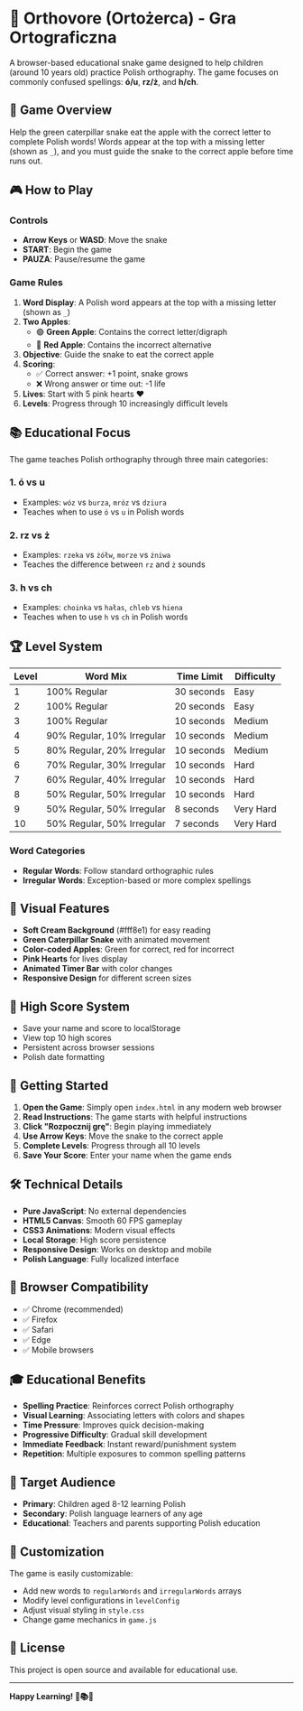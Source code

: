 # 🐛 Orthovore (Ortożerca) - Gra Ortograficzna

A browser-based educational snake game designed to help children (around 10 years old) practice Polish orthography. The game focuses on commonly confused spellings: **ó/u**, **rz/ż**, and **h/ch**.

## 🎯 Game Overview

Help the green caterpillar snake eat the apple with the correct letter to complete Polish words! Words appear at the top with a missing letter (shown as `_`), and you must guide the snake to the correct apple before time runs out.

## 🎮 How to Play

### Controls
- **Arrow Keys** or **WASD**: Move the snake
- **START**: Begin the game
- **PAUZA**: Pause/resume the game

### Game Rules
1. **Word Display**: A Polish word appears at the top with a missing letter (shown as `_`)
2. **Two Apples**: 
   - 🟢 **Green Apple**: Contains the correct letter/digraph
   - 🔴 **Red Apple**: Contains the incorrect alternative
3. **Objective**: Guide the snake to eat the correct apple
4. **Scoring**: 
   - ✅ Correct answer: +1 point, snake grows
   - ❌ Wrong answer or time out: -1 life
5. **Lives**: Start with 5 pink hearts ❤️
6. **Levels**: Progress through 10 increasingly difficult levels

## 📚 Educational Focus

The game teaches Polish orthography through three main categories:

### 1. **ó vs u**
- Examples: `wóz` vs `burza`, `mróz` vs `dziura`
- Teaches when to use `ó` vs `u` in Polish words

### 2. **rz vs ż**
- Examples: `rzeka` vs `żółw`, `morze` vs `żniwa`
- Teaches the difference between `rz` and `ż` sounds

### 3. **h vs ch**
- Examples: `choinka` vs `hałas`, `chleb` vs `hiena`
- Teaches when to use `h` vs `ch` in Polish words

## 🏆 Level System

| Level | Word Mix | Time Limit | Difficulty |
|-------|----------|------------|------------|
| 1 | 100% Regular | 30 seconds | Easy |
| 2 | 100% Regular | 20 seconds | Easy |
| 3 | 100% Regular | 10 seconds | Medium |
| 4 | 90% Regular, 10% Irregular | 10 seconds | Medium |
| 5 | 80% Regular, 20% Irregular | 10 seconds | Medium |
| 6 | 70% Regular, 30% Irregular | 10 seconds | Hard |
| 7 | 60% Regular, 40% Irregular | 10 seconds | Hard |
| 8 | 50% Regular, 50% Irregular | 10 seconds | Hard |
| 9 | 50% Regular, 50% Irregular | 8 seconds | Very Hard |
| 10 | 50% Regular, 50% Irregular | 7 seconds | Very Hard |

### Word Categories
- **Regular Words**: Follow standard orthographic rules
- **Irregular Words**: Exception-based or more complex spellings

## 🎨 Visual Features

- **Soft Cream Background** (#fff8e1) for easy reading
- **Green Caterpillar Snake** with animated movement
- **Color-coded Apples**: Green for correct, red for incorrect
- **Pink Hearts** for lives display
- **Animated Timer Bar** with color changes
- **Responsive Design** for different screen sizes

## 💾 High Score System

- Save your name and score to localStorage
- View top 10 high scores
- Persistent across browser sessions
- Polish date formatting

## 🚀 Getting Started

1. **Open the Game**: Simply open `index.html` in any modern web browser
2. **Read Instructions**: The game starts with helpful instructions
3. **Click "Rozpocznij grę"**: Begin playing immediately
4. **Use Arrow Keys**: Move the snake to the correct apple
5. **Complete Levels**: Progress through all 10 levels
6. **Save Your Score**: Enter your name when the game ends

## 🛠️ Technical Details

- **Pure JavaScript**: No external dependencies
- **HTML5 Canvas**: Smooth 60 FPS gameplay
- **CSS3 Animations**: Modern visual effects
- **Local Storage**: High score persistence
- **Responsive Design**: Works on desktop and mobile
- **Polish Language**: Fully localized interface

## 📱 Browser Compatibility

- ✅ Chrome (recommended)
- ✅ Firefox
- ✅ Safari
- ✅ Edge
- ✅ Mobile browsers

## 🎓 Educational Benefits

- **Spelling Practice**: Reinforces correct Polish orthography
- **Visual Learning**: Associating letters with colors and shapes
- **Time Pressure**: Improves quick decision-making
- **Progressive Difficulty**: Gradual skill development
- **Immediate Feedback**: Instant reward/punishment system
- **Repetition**: Multiple exposures to common spelling patterns

## 🎯 Target Audience

- **Primary**: Children aged 8-12 learning Polish
- **Secondary**: Polish language learners of any age
- **Educational**: Teachers and parents supporting Polish education

## 🔧 Customization

The game is easily customizable:
- Add new words to `regularWords` and `irregularWords` arrays
- Modify level configurations in `levelConfig`
- Adjust visual styling in `style.css`
- Change game mechanics in `game.js`

## 📄 License

This project is open source and available for educational use.

---

**Happy Learning! 🐛📚✨** 